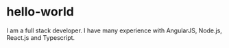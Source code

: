 # hello-world
I am a full stack developer.
I have many experience with AngularJS, Node.js, React.js and Typescript.
